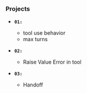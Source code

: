 ### **Projects**

- **`01:`**
    * tool use behavior
    * max turns

- **`02:`**
    * Raise Value Error in tool

- **`03:`**
    * Handoff

